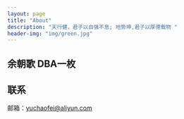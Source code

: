 ```yaml
---
layout: page
title: "About"
description: "天行健，君子以自强不息; 地势坤,君子以厚德载物 "
header-img: "img/green.jpg"
---
```


## 余朝歌 DBA一枚

## 联系

邮箱：yuchaofei@aliyun.com



